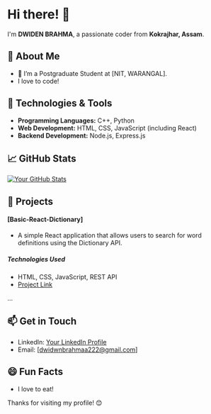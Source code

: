 # Hi there! 👋

I'm **DWIDEN BRAHMA**, a passionate coder from **Kokrajhar, Assam**.

## 🚀 About Me

- 🔭 I’m a Postgraduate Student at [NIT, WARANGAL].
- I love to code!

## 🔧 Technologies & Tools

- **Programming Languages:** C++, Python
- **Web Development:** HTML, CSS, JavaScript (including React)
- **Backend Development:** Node.js, Express.js

## 📈 GitHub Stats

[![Your GitHub Stats](https://github-readme-stats.vercel.app/api?username=DwidenBrahma&show_icons=true&theme=radical)](https://github.com/DwidenBrahma)

## 📂 Projects

#### [Basic-React-Dictionary]

- A simple React application that allows users to search for word definitions using the Dictionary API.

##### Technologies Used
- HTML, CSS, JavaScript, REST API
- [Project Link](https://github.com/Dwidenbrahma/react-dictionary/)

...

## 📫 Get in Touch

- LinkedIn: [Your LinkedIn Profile](https://www.linkedin.com/in/dwiden/)
- Email: [dwidwnbrahmaa222@gmail.com]

## 😄 Fun Facts

- I love to eat!

Thanks for visiting my profile! 😊
